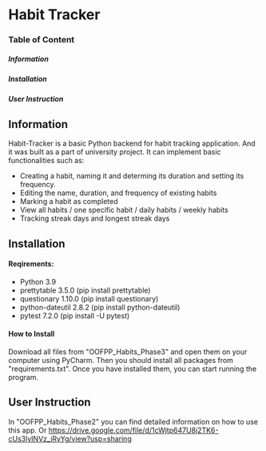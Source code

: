 # Habit Tracker
### Table of Content

##### Information
##### Installation 
##### User Instruction

## Information
Habit-Tracker is a basic Python backend for habit tracking application. And it was built as a part of university project. It can implement basic functionalities such as:

* Creating a habit, naming it and determing its duration and setting its frequency.
* Editing the name, duration, and frequency of existing habits
* Marking a habit as completed
* View all habits / one specific habit / daily habits / weekly habits
* Tracking streak days and longest streak days

## Installation
#### Reqirements:
* Python 3.9
* prettytable 3.5.0 (pip install prettytable)
* questionary 1.10.0 (pip install questionary)
* python-dateutil 2.8.2 (pip install python-dateutil)
* pytest 7.2.0 (pip install -U pytest)

#### How to Install
Download all files from "OOFPP_Habits_Phase3" and open them on your computer using PyCharm.
Then you should install all packages from "requirements.txt". Once you have installed them, you can start running the program.

## User Instruction
In "OOFPP_Habits_Phase2" you can find detailed information on how to use this app. Or https://drive.google.com/file/d/1cWjtp647U8j2TK6-cUs3lyINVz_iRyYg/view?usp=sharing 
